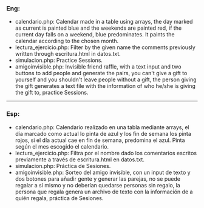 ### Eng:

- calendario.php: Calendar made in a table using arrays, the day marked as current is painted blue and the weekends are painted red, if the current day falls on a weekend, blue predominates. It paints the calendar according to the chosen month.
- lectura_ejercicio.php: Filter by the given name the comments previously written through escritura.html in datos.txt.
- simulacion.php: Practice Sessions.
- amigoinvisible.php: Invisible friend raffle, with a text input and two buttons to add people and generate the pairs, you can't give a gift to yourself and you shouldn't leave people without a gift, the person giving the gift generates a text file with the information of who he/she is giving the gift to, practice Sessions.
___
### Esp:

- calendario.php: Calendario realizado en una tabla mediante arrays, el día marcado como actual lo pinta de azul y los fin de semana los pinta rojos, si el día actual cae en fin de semana, predomina el azul. Pinta según el mes escogido el calendario.
- lectura_ejercicio.php: Filtra por el nombre dado los comentarios escritos previamente a través de escritura.html en datos.txt.
- simulacion.php: Práctica de Sesiones.
- amigoinvisible.php: Sorteo del amigo invisible, con un input de texto y dos botones para añadir gente y generar las parejas, no se puede regalar a sí mismo y no deberían quedarse personas sin regalo, la persona que regala genera un archivo de texto con la información de a quién regala, práctica de Sesiones.
